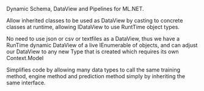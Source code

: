Dynamic Schema, DataView and Pipelines for ML.NET.

Allow inherited classes to be used as DataView by casting to concrete classes at runtime, allowing IDataView to use RuntTime object types. 

No need to use json or csv or textfiles as a DataView, thus we have a RunTime dynamic DataView of a live IEnumerable of objects, and can adjust our DataView to any new Type that is created which requires its own Context.Model

Simplifies code by allowing many data types to call the same training method, engine method and prediction method simply by inheriting the same interface.